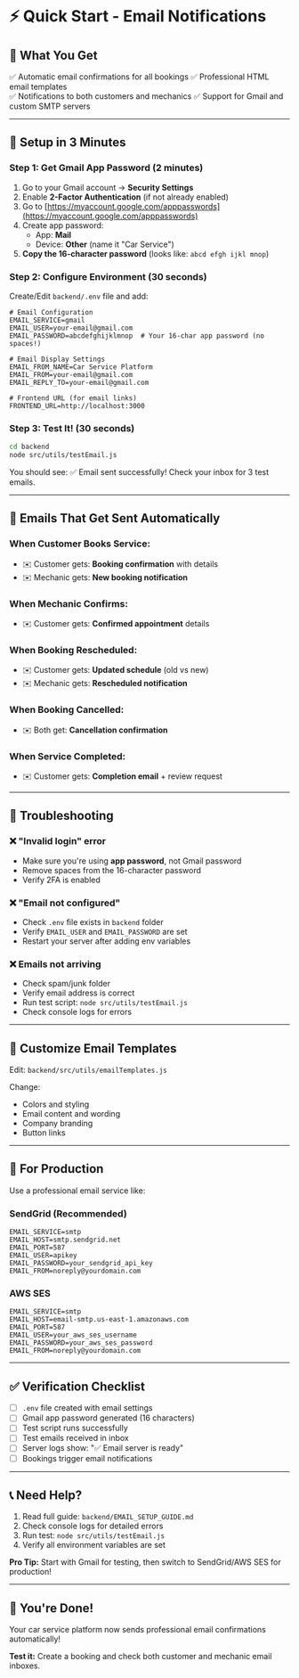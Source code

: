 # ⚡ Quick Start - Email Notifications

## 🎯 What You Get
✅ Automatic email confirmations for all bookings
✅ Professional HTML email templates  
✅ Notifications to both customers and mechanics
✅ Support for Gmail and custom SMTP servers

---

## 🚀 Setup in 3 Minutes

### **Step 1: Get Gmail App Password** (2 minutes)

1. Go to your Gmail account → **Security Settings**
2. Enable **2-Factor Authentication** (if not already enabled)
3. Go to [https://myaccount.google.com/apppasswords](https://myaccount.google.com/apppasswords)
4. Create app password:
   - App: **Mail**
   - Device: **Other** (name it "Car Service")
5. **Copy the 16-character password** (looks like: `abcd efgh ijkl mnop`)

### **Step 2: Configure Environment** (30 seconds)

Create/Edit `backend/.env` file and add:

```env
# Email Configuration
EMAIL_SERVICE=gmail
EMAIL_USER=your-email@gmail.com
EMAIL_PASSWORD=abcdefghijklmnop  # Your 16-char app password (no spaces!)

# Email Display Settings
EMAIL_FROM_NAME=Car Service Platform
EMAIL_FROM=your-email@gmail.com
EMAIL_REPLY_TO=your-email@gmail.com

# Frontend URL (for email links)
FRONTEND_URL=http://localhost:3000
```

### **Step 3: Test It!** (30 seconds)

```bash
cd backend
node src/utils/testEmail.js
```

You should see: ✅ Email sent successfully!
Check your inbox for 3 test emails.

---

## 📧 Emails That Get Sent Automatically

### When Customer Books Service:
- ✉️ Customer gets: **Booking confirmation** with details
- ✉️ Mechanic gets: **New booking notification**

### When Mechanic Confirms:
- ✉️ Customer gets: **Confirmed appointment** details

### When Booking Rescheduled:
- ✉️ Customer gets: **Updated schedule** (old vs new)
- ✉️ Mechanic gets: **Rescheduled notification**

### When Booking Cancelled:
- ✉️ Both get: **Cancellation confirmation**

### When Service Completed:
- ✉️ Customer gets: **Completion email** + review request

---

## 🔧 Troubleshooting

### ❌ "Invalid login" error
- Make sure you're using **app password**, not Gmail password
- Remove spaces from the 16-character password
- Verify 2FA is enabled

### ❌ "Email not configured"
- Check `.env` file exists in `backend` folder
- Verify `EMAIL_USER` and `EMAIL_PASSWORD` are set
- Restart your server after adding env variables

### ❌ Emails not arriving
- Check spam/junk folder
- Verify email address is correct
- Run test script: `node src/utils/testEmail.js`
- Check console logs for errors

---

## 🎨 Customize Email Templates

Edit: `backend/src/utils/emailTemplates.js`

Change:
- Colors and styling
- Email content and wording  
- Company branding
- Button links

---

## 🏢 For Production

Use a professional email service like:

### SendGrid (Recommended)
```env
EMAIL_SERVICE=smtp
EMAIL_HOST=smtp.sendgrid.net
EMAIL_PORT=587
EMAIL_USER=apikey
EMAIL_PASSWORD=your_sendgrid_api_key
EMAIL_FROM=noreply@yourdomain.com
```

### AWS SES
```env
EMAIL_SERVICE=smtp
EMAIL_HOST=email-smtp.us-east-1.amazonaws.com
EMAIL_PORT=587
EMAIL_USER=your_aws_ses_username
EMAIL_PASSWORD=your_aws_ses_password
EMAIL_FROM=noreply@yourdomain.com
```

---

## ✅ Verification Checklist

- [ ] `.env` file created with email settings
- [ ] Gmail app password generated (16 characters)
- [ ] Test script runs successfully
- [ ] Test emails received in inbox
- [ ] Server logs show: "✅ Email server is ready"
- [ ] Bookings trigger email notifications

---

## 📞 Need Help?

1. Read full guide: `backend/EMAIL_SETUP_GUIDE.md`
2. Check console logs for detailed errors
3. Run test: `node src/utils/testEmail.js`
4. Verify all environment variables are set

**Pro Tip:** Start with Gmail for testing, then switch to SendGrid/AWS SES for production!

---

## 🎉 You're Done!

Your car service platform now sends professional email confirmations automatically! 

**Test it:** Create a booking and check both customer and mechanic email inboxes.

